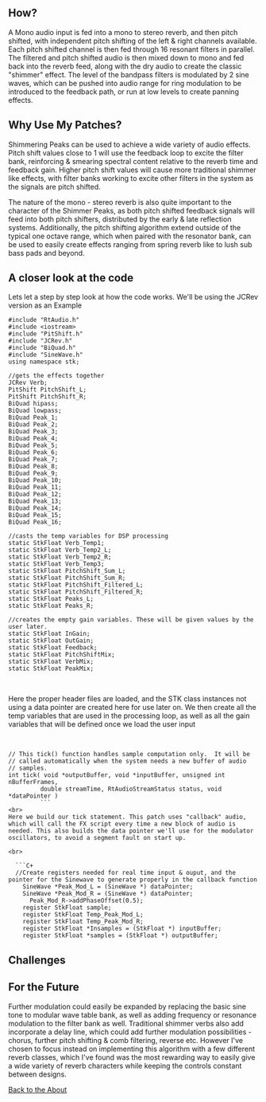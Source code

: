 <!---layout: page
title: "How?"
permalink: /how/--->

<h2> How? </h2>

A Mono audio input is fed into a mono to stereo reverb, and then pitch shifted, with independent pitch shifting of the left & right channels available. Each pitch shifted channel is then fed through 16 resonant filters in parallel. The filtered and pitch shifted audio is then mixed down to mono and fed back into the reverb feed, along with the dry audio to create the classic "shimmer" effect. The level of the bandpass filters is modulated by 2 sine waves, which can be pushed into audio range for ring modulation to be introduced to the feedback path, or run at low levels to create panning effects.

<h2> Why Use My Patches?</h2>
Shimmering Peaks can be used to achieve a wide variety of audio effects. Pitch shift values close to 1 will use the feedback loop to excite the filter bank, reinforcing & smearing spectral content relative to the reverb time and feedback gain. Higher pitch shift values will cause more traditional shimmer like effects, with filter banks working to excite other filters in the system as the signals are pitch shifted.

The nature of the mono - stereo reverb is also quite important to the character of the Shimmer Peaks, as both pitch shifted feedback signals will feed into both pitch shifters, distributed by the early & late reflection systems. Additionally, the pitch shifting algorithm extend outside of the typical one octave range, which when paired with the resonator bank, can be used to easily create effects ranging from spring reverb like to lush sub bass pads and beyond.

<h2> A closer look at the code </h2>
Lets let a step by step look at how the code works. We'll be using the JCRev version as an Example
<br>

```C+
#include "RtAudio.h"
#include <iostream>
#include "PitShift.h"
#include "JCRev.h"
#include "BiQuad.h"
#include "SineWave.h"
using namespace stk;

//gets the effects together
JCRev Verb;
PitShift PitchShift_L;
PitShift PitchShift_R;
BiQuad hipass;
BiQuad lowpass;
BiQuad Peak_1;
BiQuad Peak_2;
BiQuad Peak_3;
BiQuad Peak_4;
BiQuad Peak_5;
BiQuad Peak_6;
BiQuad Peak_7;
BiQuad Peak_8;
BiQuad Peak_9;
BiQuad Peak_10;
BiQuad Peak_11;
BiQuad Peak_12;
BiQuad Peak_13;
BiQuad Peak_14;
BiQuad Peak_15;
BiQuad Peak_16;

//casts the temp variables for DSP processing
static StkFloat Verb_Temp1;
static StkFloat Verb_Temp2_L;
static StkFloat Verb_Temp2_R;
static StkFloat Verb_Temp3;
static StkFloat PitchShift_Sum_L;
static StkFloat PitchShift_Sum_R;
static StkFloat PitchShift_Filtered_L;
static StkFloat PitchShift_Filtered_R;
static StkFloat Peaks_L;
static StkFloat Peaks_R;

//creates the empty gain variables. These will be given values by the user later.
static StkFloat InGain;
static StkFloat OutGain;
static StkFloat Feedback;
static StkFloat PitchShiftMix;
static StkFloat VerbMix;
static StkFloat PeakMix;
```

<br>

Here the proper header files are loaded, and the STK class instances not using a data pointer are created here for use later on. We then create all the temp variables that are used in the processing loop, as well as all the gain variables that will be defined once we load the user input

<br>

```C+
// This tick() function handles sample computation only.  It will be
// called automatically when the system needs a new buffer of audio
// samples.
int tick( void *outputBuffer, void *inputBuffer, unsigned int nBufferFrames,
         double streamTime, RtAudioStreamStatus status, void *dataPointer )
         ```
<br>
Here we build our tick statement. This patch uses "callback" audio, which will call the FX script every time a new block of audio is needed. This also builds the data pointer we'll use for the modulator oscillators, to avoid a segment fault on start up.

<br>

  ```C+
  //Create registers needed for real time input & ouput, and the pointer for the Sinewave to generate properly in the callback function
    SineWave *Peak_Mod_L = (SineWave *) dataPointer;
    SineWave *Peak_Mod_R = (SineWave *) dataPointer;
      Peak_Mod_R->addPhaseOffset(0.5);
    register StkFloat sample;
    register StkFloat Temp_Peak_Mod_L;
    register StkFloat Temp_Peak_Mod_R;
    register StkFloat *Insamples = (StkFloat *) inputBuffer;
    register StkFloat *samples = (StkFloat *) outputBuffer;

```


<h2> Challenges </h2>

<h2> For the Future</h2>

Further modulation could easily be expanded by replacing the basic sine tone to modular wave table bank, as well as adding frequency or resonance modulation to the filter bank as well. Traditional shimmer verbs also add incorporate a delay line, which could add further modulation possibilities - chorus, further pitch shifting & comb filtering, reverse etc. However I've chosen to focus instead on implementing this algorithm with a few different reverb classes, which I've found was the most rewarding way to easily give a wide variety of reverb characters while keeping the controls constant between designs.

<a href="https://kaseypocius.github.io/MUMT-307-ShimmeringPeaks/about"> Back to the About</a>
